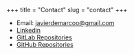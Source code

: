 +++
title = "Contact"
slug = "contact"
+++

* Email: javierdemarcoo@gmail.com
* [Linkedin](https://es.linkedin.com/in/javierdemarcotomas)
* [GitLab Repositories](https://gitlab.com/javierdemarco "GitLab Repositories") 
* [GitHub  Repositories](https://github.com/javierdemarco "GitHub Repositories") 

